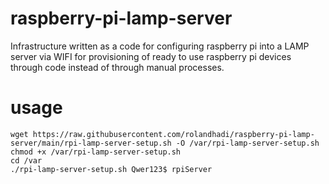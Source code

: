 # raspberry-pi-lamp-server
Infrastructure written as a code for configuring raspberry pi into a LAMP server via WIFI for  provisioning of ready to use raspberry pi devices through code instead of through manual processes.

# usage
```
wget https://raw.githubusercontent.com/rolandhadi/raspberry-pi-lamp-server/main/rpi-lamp-server-setup.sh -O /var/rpi-lamp-server-setup.sh
chmod +x /var/rpi-lamp-server-setup.sh
cd /var
./rpi-lamp-server-setup.sh Qwer123$ rpiServer
```
